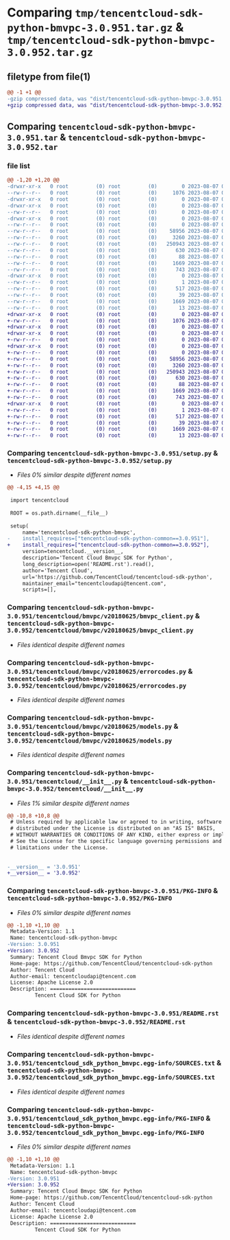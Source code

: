 # Comparing `tmp/tencentcloud-sdk-python-bmvpc-3.0.951.tar.gz` & `tmp/tencentcloud-sdk-python-bmvpc-3.0.952.tar.gz`

## filetype from file(1)

```diff
@@ -1 +1 @@
-gzip compressed data, was "dist/tencentcloud-sdk-python-bmvpc-3.0.951.tar", last modified: Mon Aug  7 00:20:17 2023, max compression
+gzip compressed data, was "dist/tencentcloud-sdk-python-bmvpc-3.0.952.tar", last modified: Mon Aug  7 08:47:12 2023, max compression
```

## Comparing `tencentcloud-sdk-python-bmvpc-3.0.951.tar` & `tencentcloud-sdk-python-bmvpc-3.0.952.tar`

### file list

```diff
@@ -1,20 +1,20 @@
-drwxr-xr-x   0 root         (0) root         (0)        0 2023-08-07 00:20:17.000000 tencentcloud-sdk-python-bmvpc-3.0.951/
--rw-r--r--   0 root         (0) root         (0)     1076 2023-08-07 00:20:16.000000 tencentcloud-sdk-python-bmvpc-3.0.951/setup.py
-drwxr-xr-x   0 root         (0) root         (0)        0 2023-08-07 00:20:17.000000 tencentcloud-sdk-python-bmvpc-3.0.951/tencentcloud/
-drwxr-xr-x   0 root         (0) root         (0)        0 2023-08-07 00:20:17.000000 tencentcloud-sdk-python-bmvpc-3.0.951/tencentcloud/bmvpc/
--rw-r--r--   0 root         (0) root         (0)        0 2023-08-07 00:20:16.000000 tencentcloud-sdk-python-bmvpc-3.0.951/tencentcloud/bmvpc/__init__.py
-drwxr-xr-x   0 root         (0) root         (0)        0 2023-08-07 00:20:17.000000 tencentcloud-sdk-python-bmvpc-3.0.951/tencentcloud/bmvpc/v20180625/
--rw-r--r--   0 root         (0) root         (0)        0 2023-08-07 00:20:16.000000 tencentcloud-sdk-python-bmvpc-3.0.951/tencentcloud/bmvpc/v20180625/__init__.py
--rw-r--r--   0 root         (0) root         (0)    58956 2023-08-07 00:20:16.000000 tencentcloud-sdk-python-bmvpc-3.0.951/tencentcloud/bmvpc/v20180625/bmvpc_client.py
--rw-r--r--   0 root         (0) root         (0)     3260 2023-08-07 00:20:16.000000 tencentcloud-sdk-python-bmvpc-3.0.951/tencentcloud/bmvpc/v20180625/errorcodes.py
--rw-r--r--   0 root         (0) root         (0)   250943 2023-08-07 00:20:16.000000 tencentcloud-sdk-python-bmvpc-3.0.951/tencentcloud/bmvpc/v20180625/models.py
--rw-r--r--   0 root         (0) root         (0)      630 2023-08-07 00:20:16.000000 tencentcloud-sdk-python-bmvpc-3.0.951/tencentcloud/__init__.py
--rw-r--r--   0 root         (0) root         (0)       88 2023-08-07 00:20:17.000000 tencentcloud-sdk-python-bmvpc-3.0.951/setup.cfg
--rw-r--r--   0 root         (0) root         (0)     1669 2023-08-07 00:20:17.000000 tencentcloud-sdk-python-bmvpc-3.0.951/PKG-INFO
--rw-r--r--   0 root         (0) root         (0)      743 2023-08-07 00:20:16.000000 tencentcloud-sdk-python-bmvpc-3.0.951/README.rst
-drwxr-xr-x   0 root         (0) root         (0)        0 2023-08-07 00:20:17.000000 tencentcloud-sdk-python-bmvpc-3.0.951/tencentcloud_sdk_python_bmvpc.egg-info/
--rw-r--r--   0 root         (0) root         (0)        1 2023-08-07 00:20:16.000000 tencentcloud-sdk-python-bmvpc-3.0.951/tencentcloud_sdk_python_bmvpc.egg-info/dependency_links.txt
--rw-r--r--   0 root         (0) root         (0)      517 2023-08-07 00:20:17.000000 tencentcloud-sdk-python-bmvpc-3.0.951/tencentcloud_sdk_python_bmvpc.egg-info/SOURCES.txt
--rw-r--r--   0 root         (0) root         (0)       39 2023-08-07 00:20:16.000000 tencentcloud-sdk-python-bmvpc-3.0.951/tencentcloud_sdk_python_bmvpc.egg-info/requires.txt
--rw-r--r--   0 root         (0) root         (0)     1669 2023-08-07 00:20:16.000000 tencentcloud-sdk-python-bmvpc-3.0.951/tencentcloud_sdk_python_bmvpc.egg-info/PKG-INFO
--rw-r--r--   0 root         (0) root         (0)       13 2023-08-07 00:20:16.000000 tencentcloud-sdk-python-bmvpc-3.0.951/tencentcloud_sdk_python_bmvpc.egg-info/top_level.txt
+drwxr-xr-x   0 root         (0) root         (0)        0 2023-08-07 08:47:12.000000 tencentcloud-sdk-python-bmvpc-3.0.952/
+-rw-r--r--   0 root         (0) root         (0)     1076 2023-08-07 08:47:12.000000 tencentcloud-sdk-python-bmvpc-3.0.952/setup.py
+drwxr-xr-x   0 root         (0) root         (0)        0 2023-08-07 08:47:12.000000 tencentcloud-sdk-python-bmvpc-3.0.952/tencentcloud/
+drwxr-xr-x   0 root         (0) root         (0)        0 2023-08-07 08:47:12.000000 tencentcloud-sdk-python-bmvpc-3.0.952/tencentcloud/bmvpc/
+-rw-r--r--   0 root         (0) root         (0)        0 2023-08-07 08:47:12.000000 tencentcloud-sdk-python-bmvpc-3.0.952/tencentcloud/bmvpc/__init__.py
+drwxr-xr-x   0 root         (0) root         (0)        0 2023-08-07 08:47:12.000000 tencentcloud-sdk-python-bmvpc-3.0.952/tencentcloud/bmvpc/v20180625/
+-rw-r--r--   0 root         (0) root         (0)        0 2023-08-07 08:47:12.000000 tencentcloud-sdk-python-bmvpc-3.0.952/tencentcloud/bmvpc/v20180625/__init__.py
+-rw-r--r--   0 root         (0) root         (0)    58956 2023-08-07 08:47:12.000000 tencentcloud-sdk-python-bmvpc-3.0.952/tencentcloud/bmvpc/v20180625/bmvpc_client.py
+-rw-r--r--   0 root         (0) root         (0)     3260 2023-08-07 08:47:12.000000 tencentcloud-sdk-python-bmvpc-3.0.952/tencentcloud/bmvpc/v20180625/errorcodes.py
+-rw-r--r--   0 root         (0) root         (0)   250943 2023-08-07 08:47:12.000000 tencentcloud-sdk-python-bmvpc-3.0.952/tencentcloud/bmvpc/v20180625/models.py
+-rw-r--r--   0 root         (0) root         (0)      630 2023-08-07 08:47:12.000000 tencentcloud-sdk-python-bmvpc-3.0.952/tencentcloud/__init__.py
+-rw-r--r--   0 root         (0) root         (0)       88 2023-08-07 08:47:12.000000 tencentcloud-sdk-python-bmvpc-3.0.952/setup.cfg
+-rw-r--r--   0 root         (0) root         (0)     1669 2023-08-07 08:47:12.000000 tencentcloud-sdk-python-bmvpc-3.0.952/PKG-INFO
+-rw-r--r--   0 root         (0) root         (0)      743 2023-08-07 08:47:12.000000 tencentcloud-sdk-python-bmvpc-3.0.952/README.rst
+drwxr-xr-x   0 root         (0) root         (0)        0 2023-08-07 08:47:12.000000 tencentcloud-sdk-python-bmvpc-3.0.952/tencentcloud_sdk_python_bmvpc.egg-info/
+-rw-r--r--   0 root         (0) root         (0)        1 2023-08-07 08:47:12.000000 tencentcloud-sdk-python-bmvpc-3.0.952/tencentcloud_sdk_python_bmvpc.egg-info/dependency_links.txt
+-rw-r--r--   0 root         (0) root         (0)      517 2023-08-07 08:47:12.000000 tencentcloud-sdk-python-bmvpc-3.0.952/tencentcloud_sdk_python_bmvpc.egg-info/SOURCES.txt
+-rw-r--r--   0 root         (0) root         (0)       39 2023-08-07 08:47:12.000000 tencentcloud-sdk-python-bmvpc-3.0.952/tencentcloud_sdk_python_bmvpc.egg-info/requires.txt
+-rw-r--r--   0 root         (0) root         (0)     1669 2023-08-07 08:47:12.000000 tencentcloud-sdk-python-bmvpc-3.0.952/tencentcloud_sdk_python_bmvpc.egg-info/PKG-INFO
+-rw-r--r--   0 root         (0) root         (0)       13 2023-08-07 08:47:12.000000 tencentcloud-sdk-python-bmvpc-3.0.952/tencentcloud_sdk_python_bmvpc.egg-info/top_level.txt
```

### Comparing `tencentcloud-sdk-python-bmvpc-3.0.951/setup.py` & `tencentcloud-sdk-python-bmvpc-3.0.952/setup.py`

 * *Files 0% similar despite different names*

```diff
@@ -4,15 +4,15 @@
 
 import tencentcloud
 
 ROOT = os.path.dirname(__file__)
 
 setup(
     name='tencentcloud-sdk-python-bmvpc',
-    install_requires=["tencentcloud-sdk-python-common==3.0.951"],
+    install_requires=["tencentcloud-sdk-python-common==3.0.952"],
     version=tencentcloud.__version__,
     description='Tencent Cloud Bmvpc SDK for Python',
     long_description=open('README.rst').read(),
     author='Tencent Cloud',
     url='https://github.com/TencentCloud/tencentcloud-sdk-python',
     maintainer_email="tencentcloudapi@tencent.com",
     scripts=[],
```

### Comparing `tencentcloud-sdk-python-bmvpc-3.0.951/tencentcloud/bmvpc/v20180625/bmvpc_client.py` & `tencentcloud-sdk-python-bmvpc-3.0.952/tencentcloud/bmvpc/v20180625/bmvpc_client.py`

 * *Files identical despite different names*

### Comparing `tencentcloud-sdk-python-bmvpc-3.0.951/tencentcloud/bmvpc/v20180625/errorcodes.py` & `tencentcloud-sdk-python-bmvpc-3.0.952/tencentcloud/bmvpc/v20180625/errorcodes.py`

 * *Files identical despite different names*

### Comparing `tencentcloud-sdk-python-bmvpc-3.0.951/tencentcloud/bmvpc/v20180625/models.py` & `tencentcloud-sdk-python-bmvpc-3.0.952/tencentcloud/bmvpc/v20180625/models.py`

 * *Files identical despite different names*

### Comparing `tencentcloud-sdk-python-bmvpc-3.0.951/tencentcloud/__init__.py` & `tencentcloud-sdk-python-bmvpc-3.0.952/tencentcloud/__init__.py`

 * *Files 1% similar despite different names*

```diff
@@ -10,8 +10,8 @@
 # Unless required by applicable law or agreed to in writing, software
 # distributed under the License is distributed on an "AS IS" BASIS,
 # WITHOUT WARRANTIES OR CONDITIONS OF ANY KIND, either express or implied.
 # See the License for the specific language governing permissions and
 # limitations under the License.
 
 
-__version__ = '3.0.951'
+__version__ = '3.0.952'
```

### Comparing `tencentcloud-sdk-python-bmvpc-3.0.951/PKG-INFO` & `tencentcloud-sdk-python-bmvpc-3.0.952/PKG-INFO`

 * *Files 0% similar despite different names*

```diff
@@ -1,10 +1,10 @@
 Metadata-Version: 1.1
 Name: tencentcloud-sdk-python-bmvpc
-Version: 3.0.951
+Version: 3.0.952
 Summary: Tencent Cloud Bmvpc SDK for Python
 Home-page: https://github.com/TencentCloud/tencentcloud-sdk-python
 Author: Tencent Cloud
 Author-email: tencentcloudapi@tencent.com
 License: Apache License 2.0
 Description: ============================
         Tencent Cloud SDK for Python
```

### Comparing `tencentcloud-sdk-python-bmvpc-3.0.951/README.rst` & `tencentcloud-sdk-python-bmvpc-3.0.952/README.rst`

 * *Files identical despite different names*

### Comparing `tencentcloud-sdk-python-bmvpc-3.0.951/tencentcloud_sdk_python_bmvpc.egg-info/SOURCES.txt` & `tencentcloud-sdk-python-bmvpc-3.0.952/tencentcloud_sdk_python_bmvpc.egg-info/SOURCES.txt`

 * *Files identical despite different names*

### Comparing `tencentcloud-sdk-python-bmvpc-3.0.951/tencentcloud_sdk_python_bmvpc.egg-info/PKG-INFO` & `tencentcloud-sdk-python-bmvpc-3.0.952/tencentcloud_sdk_python_bmvpc.egg-info/PKG-INFO`

 * *Files 0% similar despite different names*

```diff
@@ -1,10 +1,10 @@
 Metadata-Version: 1.1
 Name: tencentcloud-sdk-python-bmvpc
-Version: 3.0.951
+Version: 3.0.952
 Summary: Tencent Cloud Bmvpc SDK for Python
 Home-page: https://github.com/TencentCloud/tencentcloud-sdk-python
 Author: Tencent Cloud
 Author-email: tencentcloudapi@tencent.com
 License: Apache License 2.0
 Description: ============================
         Tencent Cloud SDK for Python
```

